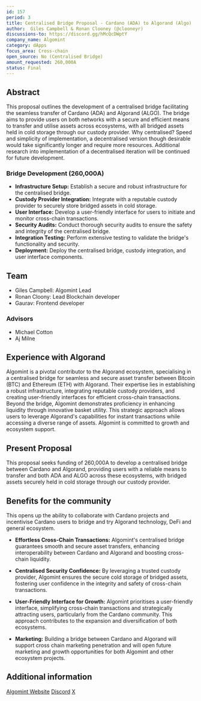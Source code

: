 ```yaml
---
id: 157
period: 3 
title: Centralised Bridge Proposal - Cardano (ADA) to Algorand (Algo)
author:  Giles Campbell & Ronan Clooney (@clooneyr)
discussions-to: https://discord.gg/hMcQcDWptY
company_name: Algomint
category: dApps
focus_area: Cross-chain
open_source: No (Centralised Bridge)
amount_requested: 260,000A
status: Final
---
```


## Abstract
This proposal outlines the development of a centralised bridge facilitating the seamless transfer of Cardano (ADA) and Algorand (ALGO). The bridge aims to provide users on both networks with a secure and efficient means to transfer and utilise assets across ecosystems, with all bridged assets held in cold storage through our custody provider. Why centralised? Speed and simplicity of implementation, a decentralised version though desirable would take significantly longer and require more resources. Additional research into implementation of a decentralised iteration will be continued for future development.

### Bridge Development (260,000A)
- **Infrastructure Setup:** Establish a secure and robust infrastructure for the centralised bridge.
- **Custody Provider Integration:** Integrate with a reputable custody provider to securely store bridged assets in cold storage.
- **User Interface:** Develop a user-friendly interface for users to initiate and monitor cross-chain transactions.
- **Security Audits:** Conduct thorough security audits to ensure the safety and integrity of the centralised bridge.
- **Integration Testing:** Perform extensive testing to validate the bridge's functionality and security.
- **Deployment:** Deploy the centralised bridge, custody integration, and user interface components.

## Team
- Giles Campbell: Algomint Lead
- Ronan Cloony: Lead Blockchain developer 
- Gaurav: Frontend developer
### Advisors
- Michael Cotton
- Aj Milne

## Experience with Algorand
Algomint is a pivotal contributor to the Algorand ecosystem, specialising in a centralised bridge for seamless and secure asset transfer between Bitcoin (BTC) and Ethereum (ETH) with Algorand. Their expertise lies in establishing a robust infrastructure, integrating reputable custody providers, and creating user-friendly interfaces for efficient cross-chain transactions. Beyond the bridge, Algomint demonstrates proficiency in enhancing liquidity through innovative basket utility. This strategic approach allows users to leverage Algorand's capabilities for instant transactions while accessing a diverse range of assets. Algomint is committed to growth and ecosystem support.


## Present Proposal
This proposal seeks funding of 260,000A  to develop a centralised bridge between Cardano and Algorand, providing users with a reliable means to transfer and both ADA and ALGO across these ecosystems, with bridged assets securely held in cold storage through our custody provider.

## Benefits for the community
This opens up the ability to collaborate with Cardano projects and incentivise Cardano users to bridge and try Algorand technology, DeFi and general ecosystem.

- **Effortless Cross-Chain Transactions:** Algomint's centralised bridge guarantees smooth and secure asset transfers, enhancing interoperability between Cardano and Algorand and boosting cross-chain liquidity.

- **Centralised Security Confidence:** By leveraging a trusted custody provider, Algomint ensures the secure cold storage of bridged assets, fostering user confidence in the integrity and safety of cross-chain transactions.

- **User-Friendly Interface for Growth:** Algomint prioritises a user-friendly interface, simplifying cross-chain transactions and strategically attracting users, particularly from the Cardano community. This approach contributes to the expansion and diversification of both ecosystems.

- **Marketing:** Building a bridge between Cardano and Algorand will support cross chain marketing penetration and will open future marketing and growth opportunities for both Algomint and other ecosystem projects.

## Additional information
[Algomint Website](https://algomint.com/)
[Discord](https://discord.gg/hMcQcDWptY)
[X](https://twitter.com/Algomint_io)